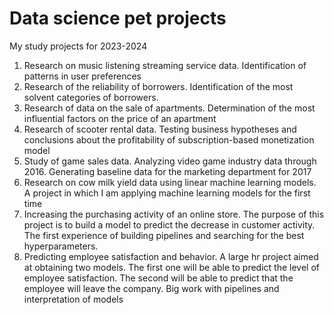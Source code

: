 # Data science pet projects
My study projects for 2023-2024

1. Research on music listening streaming service data. Identification of patterns in user preferences
2. Research of the reliability of borrowers. Identification of the most solvent categories of borrowers.
3. Research of data on the sale of apartments. Determination of the most influential factors on the price of an apartment
4. Research of scooter rental data. Testing business hypotheses and conclusions about the profitability of subscription-based monetization model
5. Study of game sales data. Analyzing video game industry data through 2016. Generating baseline data for the marketing department for 2017
6. Research on cow milk yield data using linear machine learning models. A project in which I am applying machine learning models for the first time
7. Increasing the purchasing activity of an online store. The purpose of this project is to build a model to predict the decrease in customer activity. The first experience of building pipelines and searching for the best hyperparameters.
8. Predicting employee satisfaction and behavior. A large hr project aimed at obtaining two models. The first one will be able to predict the level of employee satisfaction. The second will be able to predict that the employee will leave the company. Big work with pipelines and interpretation of models
